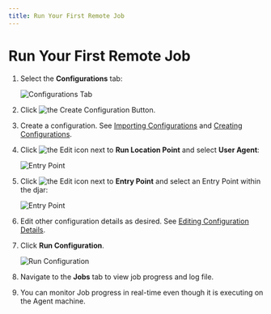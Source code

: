 ```yaml
---
title: Run Your First Remote Job
---
```

# Run Your First Remote Job

1. Select the **Configurations** tab:

   ![Configurations Tab](/img/Configurations-Tab.png)

2. Click <img src="/img/icons/Create-Configuration-Button.png" className="icon" alt="the Create Configuration Button"/>.
3. Create a configuration. See [Importing Configurations](../integration-manager/configurations/importing-configurations) and [Creating Configurations](../integration-manager/configurations/creating-configurations).
4. Click <img src="/img/icons/edit-icon.png" className="icon" alt="the Edit icon"/> next to **Run Location Point** and select **User Agent**:

   ![Entry Point](/img/Configuration-Run-Location-Agent.png)

5. Click <img src="/img/icons/edit-icon.png" className="icon" alt="the Edit icon"/> next to **Entry Point** and select an Entry Point within the djar:
   
   ![Entry Point](/img/Entry-Point.png)

6. Edit other configuration details as desired. See [Editing Configuration Details](../integration-manager/configurations/editing-configuration-details).
7. Click **Run&nbsp;Configuration**.

   ![Run Configuration](/img/Configuration-Run2.png)

8. Navigate to the **Jobs** tab to view job progress and log file.
9. You can monitor Job progress in real-time even though it is executing on the Agent machine.